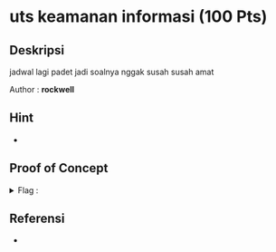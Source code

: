 # uts keamanan informasi (100 Pts)

## Deskripsi
jadwal lagi padet jadi soalnya nggak susah susah amat

Author : **rockwell**

## Hint
- 

## Proof of Concept

<details>
    <summary>Flag : </summary>
    Hology4{k3ep_d1gg1ng}
</details>

## Referensi
-
